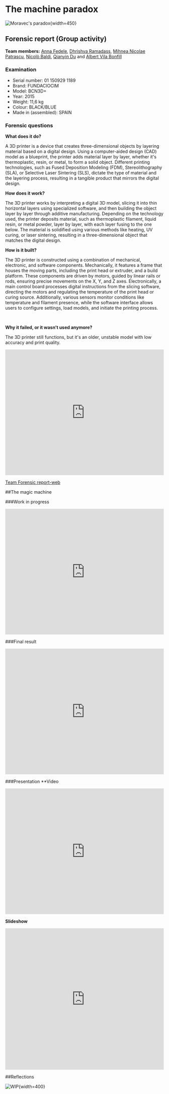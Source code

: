 # **The machine paradox**

![Moravec's paradox](../images/MoravecsParadox.jpg){width=450}

## Forensic report (Group activity)
**Team members:**
[Anna Fedele](https://annafedele.github.io/mdef/), [Dhrishya Ramadass](https://dhrishyaramadass.github.io/mdefwebsite/), [Mihnea Nicolae Patrascu](https://grayson-iaac.github.io/MDEF/), [Nicolò Baldi](https://niente010.github.io/MDEF_website/#welcome), [Qianyin Du](https://33dudu.github.io/magicreator/) and [Albert Vila Bonfill](https://avilabon.github.io/MDEF_Albert/)

### Examination

- Serial number: 01 150929 1189
- Brand: FUNDACIOCIM
- Model: BCN3D+
- Year: 2015
- Weight: 11,6 kg
- Colour: BLACK/BLUE
- Made in (assembled): SPAIN

### Forensic questions

**What does it do?‍**

A 3D printer is a device that creates three-dimensional objects by layering material based on a digital design. Using a computer-aided design (CAD) model as a blueprint, the printer adds material layer by layer, whether it's thermoplastic, resin, or metal, to form a solid object. Different printing technologies, such as Fused Deposition Modeling (FDM), Stereolithography (SLA), or Selective Laser Sintering (SLS), dictate the type of material and the layering process, resulting in a tangible product that mirrors the digital design.

‍**How does it work?**

The 3D printer works by interpreting a digital 3D model, slicing it into thin horizontal layers using specialized software, and then building the object layer by layer through additive manufacturing. Depending on the technology used, the printer deposits material, such as thermoplastic filament, liquid resin, or metal powder, layer by layer, with each layer fusing to the one below. The material is solidified using various methods like heating, UV curing, or laser sintering, resulting in a three-dimensional object that matches the digital design.

‍**How is it built?**

The 3D printer is constructed using a combination of mechanical, electronic, and software components. Mechanically, it features a frame that houses the moving parts, including the print head or extruder, and a build platform. These components are driven by motors, guided by linear rails or rods, ensuring precise movements on the X, Y, and Z axes. Electronically, a main control board processes digital instructions from the slicing software, directing the motors and regulating the temperature of the print head or curing source. Additionally, various sensors monitor conditions like temperature and filament presence, while the software interface allows users to configure settings, load models, and initiate the printing process.

‍

**Why it failed, or it wasn’t used anymore?**

The 3D printer still functions, but it's an older, unstable model with low accuracy and print quality.

<div class="sketchfab-embed-wrapper">
    <iframe 
        title="3D Printer" 
        width= "100%"
        height="400px"
        frameborder="0" 
        ui-theme="dark"
        preload="0"
        allowfullscreen 
        mozallowfullscreen="true" 
        webkitallowfullscreen="true" 
        allow="autoplay; fullscreen; xr-spatial-tracking" 
        xr-spatial-tracking 
        execution-while-out-of-viewport 
        execution-while-not-rendered 
        web-share 
        src="https://sketchfab.com/models/e502641d13b24bd5b1fdc4618c199533/embed?autostart=1&ui_theme=dark">
    </iframe>
</div>



[Team Forensic report-web](https://grayson-iaac.github.io/MDEF/week3.html)

##The magic machine

###Work in progress
<iframe width="100%" height="400" src="https://www.youtube.com/embed/vosQQlPurCI?si=1-ip2Jile-H4AyEG" title="YouTube video player" frameborder="0" allow="accelerometer; autoplay; clipboard-write; encrypted-media; gyroscope; picture-in-picture; web-share" allowfullscreen></iframe>

###Final result
<iframe title="LIFEX MODEL" frameborder="0" allowfullscreen mozallowfullscreen="true" webkitallowfullscreen="true" allow="autoplay; fullscreen; xr-spatial-tracking" xr-spatial-tracking execution-while-out-of-viewport execution-while-not-rendered web-share src="https://sketchfab.com/models/08612964146242d88ae1c344fdd2f36b/embed" width="100%" height="400px"> </iframe>

###Presentation
**Video
<iframe title="vimeo-player" src="https://player.vimeo.com/video/878611346?h=13229e04f0" width="100%" height="400" frameborder="0"    allowfullscreen></iframe>

**Slideshow**
<iframe style="border: 0px solid rgba(0, 0, 0, 0.1);" width="100%" height="450" src="https://www.figma.com/embed?embed_host=share&url=https%3A%2F%2Fwww.figma.com%2Fproto%2FcLFrMEDN6GybFAvQkN2E2G%2FLifeX-Presentation%3Fpage-id%3D21%253A2%26type%3Ddesign%26node-id%3D22-31%26viewport%3D584%252C397%252C0.15%26t%3De066V1nWbNjhBLNr-1%26scaling%3Dcontain%26mode%3Ddesign" allowfullscreen></iframe>

##Reflections

![WIP](../images/WIP.png){width=400}